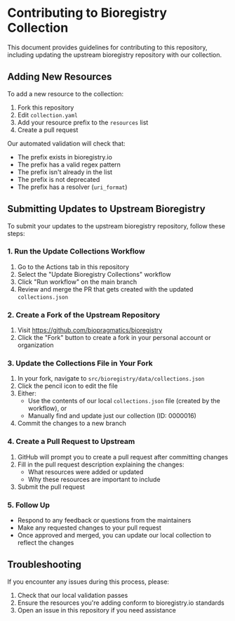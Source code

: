 # Contributing to Bioregistry Collection

This document provides guidelines for contributing to this repository, including updating the upstream bioregistry repository with our collection.

## Adding New Resources

To add a new resource to the collection:

1. Fork this repository
2. Edit `collection.yaml`
3. Add your resource prefix to the `resources` list
4. Create a pull request

Our automated validation will check that:
- The prefix exists in bioregistry.io
- The prefix has a valid regex pattern
- The prefix isn't already in the list
- The prefix is not deprecated
- The prefix has a resolver (`uri_format`)

## Submitting Updates to Upstream Bioregistry

To submit your updates to the upstream bioregistry repository, follow these steps:

### 1. Run the Update Collections Workflow

1. Go to the Actions tab in this repository
2. Select the "Update Bioregistry Collections" workflow
3. Click "Run workflow" on the main branch
4. Review and merge the PR that gets created with the updated `collections.json`

### 2. Create a Fork of the Upstream Repository

1. Visit https://github.com/biopragmatics/bioregistry
2. Click the "Fork" button to create a fork in your personal account or organization

### 3. Update the Collections File in Your Fork

1. In your fork, navigate to `src/bioregistry/data/collections.json`
2. Click the pencil icon to edit the file
3. Either:
   - Use the contents of our local `collections.json` file (created by the workflow), or
   - Manually find and update just our collection (ID: 0000016)
4. Commit the changes to a new branch

### 4. Create a Pull Request to Upstream

1. GitHub will prompt you to create a pull request after committing changes
2. Fill in the pull request description explaining the changes:
   - What resources were added or updated
   - Why these resources are important to include
3. Submit the pull request

### 5. Follow Up

- Respond to any feedback or questions from the maintainers
- Make any requested changes to your pull request
- Once approved and merged, you can update our local collection to reflect the changes

## Troubleshooting

If you encounter any issues during this process, please:

1. Check that our local validation passes
2. Ensure the resources you're adding conform to bioregistry.io standards
3. Open an issue in this repository if you need assistance 